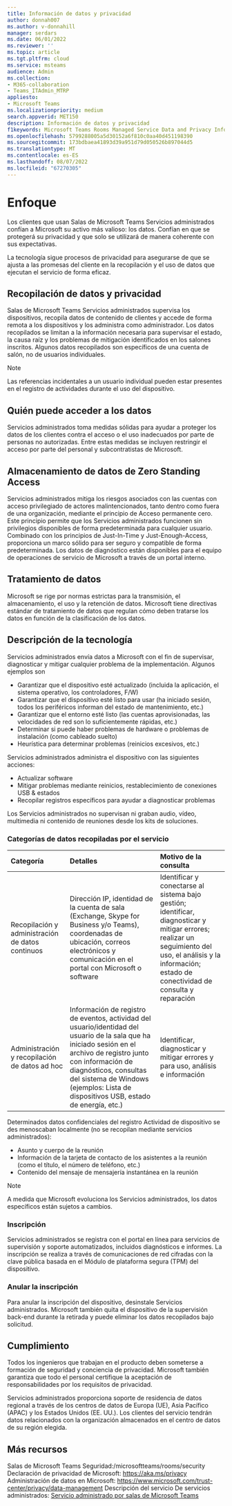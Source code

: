 ```yaml
---
title: Información de datos y privacidad
author: donnah007
ms.author: v-donnahill
manager: serdars
ms.date: 06/01/2022
ms.reviewer: ''
ms.topic: article
ms.tgt.pltfrm: cloud
ms.service: msteams
audience: Admin
ms.collection:
- M365-collaboration
- Teams_ITAdmin_MTRP
appliesto:
- Microsoft Teams
ms.localizationpriority: medium
search.appverid: MET150
description: Información de datos y privacidad
f1keywords: Microsoft Teams Rooms Managed Service Data and Privacy Information
ms.openlocfilehash: 5799288005a5d30152a6f810c0aa40d451198390
ms.sourcegitcommit: 173bdbaea41893d39a951d79d050526b897044d5
ms.translationtype: MT
ms.contentlocale: es-ES
ms.lasthandoff: 08/07/2022
ms.locfileid: "67270305"
---
```

# <a name="approach"></a>Enfoque

Los clientes que usan Salas de Microsoft Teams Servicios administrados confían a Microsoft su activo más valioso: los datos. Confían en que se protegerá su privacidad y que solo se utilizará de manera coherente con sus expectativas.

La tecnología sigue procesos de privacidad para asegurarse de que se ajusta a las promesas del cliente en la recopilación y el uso de datos que ejecutan el servicio de forma eficaz.
## <a name="data-collection-and-privacy"></a>Recopilación de datos y privacidad

 Salas de Microsoft Teams Servicios administrados supervisa los dispositivos, recopila datos de contenido de clientes y accede de forma remota a los dispositivos y los administra como administrador. Los datos recopilados se limitan a la información necesaria para supervisar el estado, la causa raíz y los problemas de mitigación identificados en los salones inscritos. Algunos datos recopilados son específicos de una cuenta de salón, no de usuarios individuales.

> [!Note]
> Las referencias incidentales a un usuario individual pueden estar presentes en el registro de actividades durante el uso del dispositivo.

## <a name="who-can-access-data"></a>Quién puede acceder a los datos

Servicios administrados toma medidas sólidas para ayudar a proteger los datos de los clientes contra el acceso o el uso inadecuados por parte de personas no autorizadas. Entre estas medidas se incluyen restringir el acceso por parte del personal y subcontratistas de Microsoft.

## <a name="zero-standing-access-data-storage"></a>Almacenamiento de datos de Zero Standing Access

Servicios administrados mitiga los riesgos asociados con las cuentas con acceso privilegiado de actores malintencionados, tanto dentro como fuera de una organización, mediante el principio de Acceso permanente cero. Este principio permite que los Servicios administrados funcionen sin privilegios disponibles de forma predeterminada para cualquier usuario. Combinado con los principios de Just-In-Time y Just-Enough-Access, proporciona un marco sólido para ser seguro y compatible de forma predeterminada. Los datos de diagnóstico están disponibles para el equipo de operaciones de servicio de Microsoft a través de un portal interno.

## <a name="data-handling"></a>Tratamiento de datos

Microsoft se rige por normas estrictas para la transmisión, el almacenamiento, el uso y la retención de datos. Microsoft tiene directivas estándar de tratamiento de datos que regulan cómo deben tratarse los datos en función de la clasificación de los datos.



## <a name="technology-description"></a>Descripción de la tecnología

Servicios administrados envía datos a Microsoft con el fin de supervisar, diagnosticar y mitigar cualquier problema de la implementación. Algunos ejemplos son

- Garantizar que el dispositivo esté actualizado (incluida la aplicación, el sistema operativo, los controladores, F/W)
- Garantizar que el dispositivo esté listo para usar (ha iniciado sesión, todos los periféricos informan del estado de mantenimiento, etc.)
- Garantizar que el entorno esté listo (las cuentas aprovisionadas, las velocidades de red son lo suficientemente rápidas, etc.)
- Determinar si puede haber problemas de hardware o problemas de instalación (como cableado suelto)
- Heurística para determinar problemas (reinicios excesivos, etc.)

Servicios administrados administra el dispositivo con las siguientes acciones:

- Actualizar software
- Mitigar problemas mediante reinicios, restablecimiento de conexiones USB & estados
- Recopilar registros específicos para ayudar a diagnosticar problemas

Los Servicios administrados no supervisan ni graban audio, vídeo, multimedia ni contenido de reuniones desde los kits de soluciones.

### <a name="service-collected-data-categories"></a>Categorías de datos recopiladas por el servicio
 
|Categoría|Detalles|Motivo de la consulta|
| :- | :- | :- |
|Recopilación y administración de datos continuos|Dirección IP, identidad de la cuenta de sala (Exchange, Skype for Business y/o Teams), coordenadas de ubicación, correos electrónicos y comunicación en el portal con Microsoft o software|Identificar y conectarse al sistema bajo gestión; identificar, diagnosticar y mitigar errores; realizar un seguimiento del uso, el análisis y la información; estado de conectividad de consulta y reparación|
|Administración y recopilación de datos ad hoc|Información de registro de eventos, actividad del usuario/identidad del usuario de la sala que ha iniciado sesión en el archivo de registro junto con información de diagnósticos, consultas del sistema de Windows (ejemplos: Lista de dispositivos USB, estado de energía, etc.)|Identificar, diagnosticar y mitigar errores y para uso, análisis e información|

Determinados datos confidenciales del registro Actividad de dispositivo se des menoscaban localmente (no se recopilan mediante servicios administrados):

- Asunto y cuerpo de la reunión
- Información de la tarjeta de contacto de los asistentes a la reunión (como el título, el número de teléfono, etc.)
- Contenido del mensaje de mensajería instantánea en la reunión

> [!NOTE]
> A medida que Microsoft evoluciona los Servicios administrados, los datos específicos están sujetos a cambios.

### <a name="enrollment"></a>Inscripción

Servicios administrados se registra con el portal en línea para servicios de supervisión y soporte automatizados, incluidos diagnósticos e informes. La inscripción se realiza a través de comunicaciones de red cifradas con la clave pública basada en el Módulo de plataforma segura (TPM) del dispositivo.

### <a name="unenrollment"></a>Anular la inscripción

Para anular la inscripción del dispositivo, desinstale Servicios administrados. Microsoft también quita el dispositivo de la supervisión back-end durante la retirada y puede eliminar los datos recopilados bajo solicitud.
## <a name="compliance"></a>Cumplimiento

Todos los ingenieros que trabajan en el producto deben someterse a formación de seguridad y conciencia de privacidad. Microsoft también garantiza que todo el personal certifique la aceptación de responsabilidades por los requisitos de privacidad.

Servicios administrados proporciona soporte de residencia de datos regional a través de los centros de datos de Europa (UE), Asia Pacífico (APAC) y los Estados Unidos (EE. UU.). Los clientes del servicio tendrán datos relacionados con la organización almacenados en el centro de datos de su región elegida.

## <a name="more-resources"></a>Más recursos

Salas de Microsoft Teams Seguridad:/microsoftteams/rooms/security Declaración de privacidad de Microsoft: https://aka.ms/privacy Administración de datos en Microsoft: https://www.microsoft.com/trust-center/privacy/data-management Descripción del servicio De servicios administrados: [Servicio administrado por salas de Microsoft Teams](microsoft-teams-rooms-premium.md)
